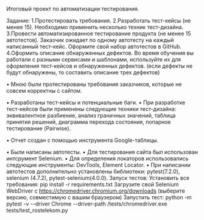 Итоговый проект по автоматизации тестирования.

Задание:  1.Протестировать требования. 2.Разработать тест-кейсы (не менее 15). Необходимо применить несколько техник тест-дизайна. 3.Провести автоматизированное тестирование продукта (не менее 15 автотестов). Заказчик ожидает по одному автотесту на каждый написанный тест-кейс. Оформите свой набор автотестов в GitHub. 4.Оформить описание обнаруженных дефектов. Во время обучения вы работали с разными сервисами и шаблонами, используйте их для оформления тест-кейсов и обнаруженных дефектов. (если дефекты не будут обнаружены, то составить описание трех дефектов)

• Мною были протестированы требования заказчиков, которые не совсем корректны с сайтом.

• Разработаны тест-кейсы и потенциальные баги. • При разработке тест-кейсов были применены следующие техники тест-дизайна: эквивалентное разбиение, анализ граничных значений, таблица принятия решений, диаграмма перехода состояния, попарное тестирование (Pairwise).

• Отчет создан с помощью инструмента Google-таблицы.

• Были написаны автотесты. • Для тестирования сайта был использован интсрумент Selenium. • Для определения локаторов использовались следующие инструменты: DevTools, Element Locator. • При написании автотестов дополнительно установлены библиотеки: pytest(7.2.0), selenium (4.7.2), pytest-selenium(4.0.0). Запуск тестов: Установить все требования: pip install -r requirements.txt Загрузите свой Selenium WebDriver с https://chromedriver.chromium.org/downloads (выберите версию, совместимую с вашим браузером) Запустить тест: python -m pytest -v --driver Chrome --driver-path /tests/chromedriver.exe tests/test_rostelekom.py
